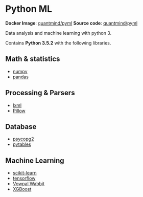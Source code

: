 # Python ML

**Docker Image**: [quantmind/pyml](https://hub.docker.com/r/quantmind/pyml/)
**Source code**: [quantmind/pyml](https://github.com/quantmind/pyml)

Data analysis and machine learning with python 3.

Contains **Python 3.5.2** with the following libraries.

## Math & statistics

* [numpy](http://www.numpy.org/)
* [pandas](http://pandas.pydata.org/)

## Processing & Parsers

* [lxml](http://lxml.de/)
* [Pillow](https://python-pillow.org/)

## Database

* [psycopg2](http://initd.org/psycopg/docs/)
* [pytables](http://www.pytables.org/)

## Machine Learning

* [scikit-learn](http://scikit-learn.org)
* [tensorflow](https://www.tensorflow.org/)
* [Vowpal Wabbit](https://github.com/JohnLangford/vowpal_wabbit)
* [XGBoost](https://xgboost.readthedocs.io/en/latest/)
